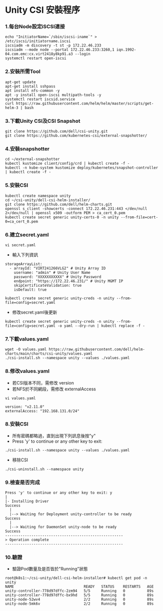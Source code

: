 # Unity CSI 安裝程序
### 1.每台Node設定iSCSI連接
```
echo "InitiatorName=`/sbin/iscsi-iname`" > /etc/iscsi/initiatorname.iscsi
iscsiadm -m discovery -t st -p 172.22.46.233
iscsiadm --mode node --portal 172.22.46.233:3260,1 iqn.1992-04.com.emc:cx.virt2418y8kp91.a3 --login
systemctl restart open-iscsi
```


### 2.安裝所需Tool
```
apt-get update
apt-get install sshpass
apt install nfs-common -y
apt -y install open-iscsi multipath-tools -y
systemctl restart iscsid.service
curl https://raw.githubusercontent.com/helm/helm/master/scripts/get-helm-3 | bash
```


### 3.下載Unity CSI及CSI Snapshot
```
git clone https://github.com/dell/csi-unity.git
git clone https://github.com/kubernetes-csi/external-snapshotter/
```


### 4.安裝snapshotter
```
cd ~/external-snapshotter
kubectl kustomize client/config/crd | kubectl create -f -
kubectl -n kube-system kustomize deploy/kubernetes/snapshot-controller | kubectl create -f -
```


### 5.安裝CSI
```
kubectl create namespace unity
cd ~/csi-unity/dell-csi-helm-installer/
git clone https://github.com/dell/helm-charts.git
openssl s_client -showcerts -connect 172.22.46.231:443 </dev/null 2>/dev/null | openssl x509 -outform PEM > ca_cert_0.pem
kubectl create secret generic unity-certs-0 -n unity --from-file=cert-0=ca_cert_0.pem
```

### 6.建立secret.yaml

```
vi secret.yaml
```
* 輸入下列資訊
```
storageArrayList:
  - arrayId: "VIRT241266VLG2" # Unity Array ID
    username: "admin" # Unity User Name
    password: "XXXXXXXXXXX" # Unity Password
    endpoint: "https://172.22.46.231/" # Unity MGMT IP
    skipCertificateValidation: true
    isDefault: true
```

```
kubectl create secret generic unity-creds -n unity --from-file=config=secret.yaml
```
* 修改secret.yaml後更新
```
kubectl create secret generic unity-creds -n unity --from-file=config=secret.yaml -o yaml --dry-run | kubectl replace -f -
```

### 7.下載values.yaml

```
wget -O values.yaml https://raw.githubusercontent.com/dell/helm-charts/main/charts/csi-unity/values.yaml
./csi-install.sh --namespace unity --values ./values.yaml
```


### 8.修改values.yaml
* 若CSI版本不同，需修改 version
* 若NFS於不同網段，需修改 externalAccess

```
vi values.yaml
```

```
version: "v2.11.0"
externalAccess: "192.168.131.0/24"

```


### 8.安裝CSI
* 所有密碼都略過，直到出現下列訊息後按"y"
* Press 'y' to continue or any other key to exit:
```
./csi-install.sh --namespace unity --values ./values.yaml
```

* 移除CSI

```
./csi-uninstall.sh --namespace unity
```


### 9.檢查是否完成
```
Press 'y' to continue or any other key to exit: y
|
|- Installing Driver                                                Success
  |
  |--> Waiting for Deployment unity-controller to be ready          Success
  |
  |--> Waiting for DaemonSet unity-node to be ready                 Success
------------------------------------------------------
> Operation complete
------------------------------------------------------
```


### 10.驗證
* 驗證Pod數量及是否皆於"Running"狀態
```
root@k8s1:~/csi-unity/dell-csi-helm-installer# kubectl get pod -n unity
NAME                                READY   STATUS    RESTARTS   AGE
unity-controller-778d97dffc-2zm94   5/5     Running   0          89s
unity-controller-778d97dffc-bx9hd   5/5     Running   0          89s
unity-node-52wv4                    2/2     Running   0          89s
unity-node-5mk6v                    2/2     Running   0          89s
```